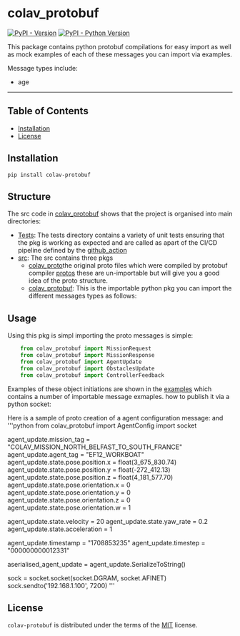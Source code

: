 # colav_protobuf

[![PyPI - Version](https://img.shields.io/pypi/v/colav-protobuf.svg)](https://pypi.org/project/colav-protobuf)
[![PyPI - Python Version](https://img.shields.io/pypi/pyversions/colav-protobuf.svg)](https://pypi.org/project/colav-protobuf)

This package contains python protobuf compilations for easy import as well as mock examples of each of these messages you can import via examples.

Message types include: 
- age

-----

## Table of Contents

- [Installation](#installation)
- [License](#license)

## Installation

```console
pip install colav-protobuf
```

## Structure
The src code in [colav_protobuf](http://github.com/RyanMcKeeQUB) shows that the project is organised into main directories: 
- [Tests](./test/): The tests directory contains a variety of unit tests ensuring that the pkg is working as expected and are called as apart of the CI/CD pipeline defined by the [github_action](./.github/workflows/workflow.yml)
- [src](./src/): The src contains three pkgs
    -   [colav_proto](./colav_proto/)the original proto files which were compiled by protobuf compiler [protos](./src/colav_proto/) these are un-importable but will give you a good idea of the proto structure.
    - [colav_protobuf](./src/colav_protobuf/): This is the importable python pkg you can import the different messages types as follows: 






## Usage

Using this pkg is simpl
importing the proto messages is simple: 

```python
    from colav_protobuf import MissionRequest
    from colav_protobuf import MissionResponse
    from colav_protobuf import AgentUpdate
    from colav_protobuf import ObstaclesUpdate
    from colav_protobuf import ControllerFeedback
```

Examples of these object initiations are shown in the [examples](./src/examples/) which contains a number of importable message exmaples.
how to publish it via a python socket: 

Here is a sample of proto creation of a agent configuration message: and 
'''python
from colav_protobuf import AgentConfig
import socket 

agent_update.mission_tag = "COLAV_MISSION_NORTH_BELFAST_TO_SOUTH_FRANCE"
agent_update.agent_tag = "EF12_WORKBOAT"
agent_update.state.pose.position.x =   float(3_675_830.74)
agent_update.state.pose.position.y = float(-272_412.13)
agent_update.state.pose.position.z =  float(4_181_577.70)
agent_update.state.pose.orientation.x = 0
agent_update.state.pose.orientation.y = 0
agent_update.state.pose.orientation.z = 0
agent_update.state.pose.orientation.w = 1

agent_update.state.velocity = 20
agent_update.state.yaw_rate = 0.2
agent_update.state.acceleration = 1

agent_update.timestamp = "1708853235"
agent_update.timestep = "000000000012331"

aserialised_agent_update = agent_update.SerializeToString()

sock = socket.socket(socket.DGRAM, socket.AFINET)
sock.sendto('192.168.1.100', 7200)
'''


## License

`colav-protobuf` is distributed under the terms of the [MIT](./LICENSE) license.
